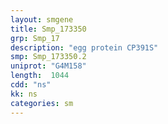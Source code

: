 ```yaml
---
layout: smgene
title: Smp_173350
grp: Smp_17
description: "egg protein CP391S"
smp: Smp_173350.2
uniprot: "G4M158"
length:  1044
cdd: "ns"
kk: ns
categories: sm
---
```

